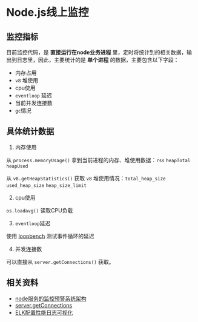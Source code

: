 # Node.js线上监控


## 监控指标

目前监控代码，是 **直接运行在node业务进程** 里，定时将统计到的相关数据，输出到日志里，因此，主要统计的是 **单个进程** 的数据，主要包含以下字段：

* 内存占用
* `v8` 堆使用
* cpu使用
* `eventloop` 延迟
* 当前并发连接数
* `gc`情况

## 具体统计数据

1. 内存使用

从  `process.memoryUsage()` 拿到当前进程的内存、堆使用数据：`rss` `heapTotal` `heapUsed`

从 `v8.getHeapStatistics()` 获取 `v8` 堆使用情况：`total_heap_size` `used_heap_size` `heap_size_limit`

2. cpu使用

`os.loadavg()` 读取CPU负载

3. `eventloop`延迟

使用 [loopbench](https://github.com/mcollina/loopbench) 测试事件循环的延迟

4. 并发连接数

可以直接从  `server.getConnections()` 获取。


## 相关资料

* [node服务的监控预警系统架构](http://web.jobbole.com/89739/)
* [server.getConnections](https://nodejs.org/dist/latest-v10.x/docs/api/net.html#net_server_getconnections_callback)
* [ELK配置性能日志可视化](https://deors.wordpress.com/2017/03/24/build-your-own-application-performance-monitoring-apm-solution-with-elk-and-jmx-part-2/)
